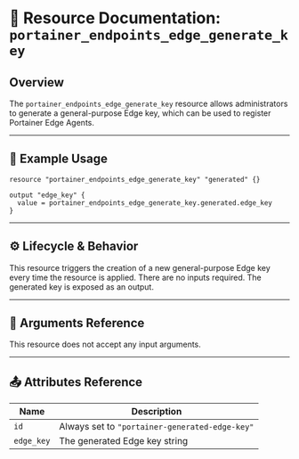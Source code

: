 # 🔐 **Resource Documentation: `portainer_endpoints_edge_generate_key`**

## Overview
The `portainer_endpoints_edge_generate_key` resource allows administrators to generate a general-purpose Edge key, which can be used to register Portainer Edge Agents.

---

## 📘 Example Usage

```hcl
resource "portainer_endpoints_edge_generate_key" "generated" {}

output "edge_key" {
  value = portainer_endpoints_edge_generate_key.generated.edge_key
}
```

---

## ⚙️ Lifecycle & Behavior

This resource triggers the creation of a new general-purpose Edge key every time the resource is applied. There are no inputs required. The generated key is exposed as an output.

---

## 🧾 Arguments Reference

This resource does not accept any input arguments.

---

## 📤 Attributes Reference

| Name        | Description                                |
|-------------|--------------------------------------------|
| `id`        | Always set to `"portainer-generated-edge-key"` |
| `edge_key`  | The generated Edge key string               |
